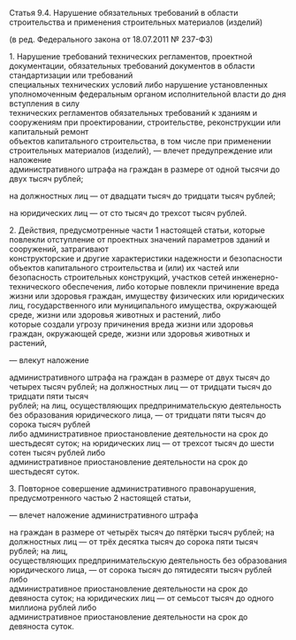 Статья 9.4. Нарушение обязательных требований в области строительства и применения строительных материалов (изделий)

(в ред. Федерального закона от 18.07.2011 № 237-ФЗ)

1\. Нарушение требований технических регламентов, проектной документации, обязательных требований документов в области стандартизации или требований  
специальных технических условий либо нарушение установленных уполномоченным федеральным органом исполнительной власти до дня вступления в силу   
технических регламентов обязательных требований к зданиям и сооружениям при проектировании, строительстве, реконструкции или капитальный ремонт    
объектов капитального строительства, в том числе при применении строительных материалов (изделий), — влечет предупреждение или наложение  
административного штрафа на граждан в размере от одной тысячи до двух тысяч рублей;

на должностных лиц — от двадцати тысяч до тридцати тысяч рублей;

на юридических лиц — от сто тысяч до трехсот тысяч рублей.

2\. Действия, предусмотренные части 1 настоящей статьи, которые повлекли отступление от проектных значений параметров зданий и сооружений, затрагивают  
конструкторские и другие характеристики надежности и безопасности объектов капитального строительства и (или) их частей или безопасность строительных 
конструкций, участков сетей инженерно-технического обеспечения, либо которые повлекли причинение вреда жизни или здоровья граждан, имуществу
физических или юридических лиц, государственного или муниципального имущества, окружающей среде, жизни или здоровья животных и растений, либо  
которые создали угрозу причинения вреда жизни или здоровья граждан, окружающей среде, жизни или здоровья животных и растений,

— влекут наложение  

административного штрафа на граждан в размере от двух тысяч до четырех тысяч рублей; на должностных лиц — от тридцати тысяч до тридцати пяти тысяч  
рублей; на лиц, осуществляющих предпринимательскую деятельность без образования юридического лица, — от тридцати пяти тысяч до сорока тысяч рублей  
либо административное приостановление деятельности на срок до шестьдесят суток; на юридических лиц — от трехсот тысяч до шести сотен тысяч рублей либо  
административное приостановление деятельности на срок до шестьдесят суток.

3\. Повторное совершение административного правонарушения, предусмотренного частью 2 настоящей статьи,

— влечет наложение административного штрафа

на граждан в размере от четырёх тысяч до пятёрки тысяч рублей; на должностных лиц — от трёх десятка тысяч до сорока пяти тысяч рублей; на лиц,  
осуществляющих предпринимательскую деятельность без образования юридического лица, — от сорока тысяч до пятидесяти тысяч рублей либо  
административное приостановление деятельности на срок до девяноста суток; на юридических лиц — от семьсот тысяч до одного миллиона рублей либо  
административное приостановление деятельности на срок до девяноста суток.
